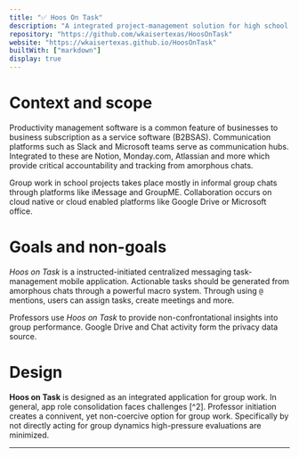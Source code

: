 ```yaml
---
title: "✅ Hoos On Task"
description: "A integrated project-management solution for high school and college projects"
repository: "https://github.com/wkaisertexas/HoosOnTask"
website: "https://wkaisertexas.github.io/HoosOnTask"
builtWith: ["markdown"]
display: true
---
```


# Context and scope

Productivity management software is a common feature of businesses to business subscription as a service software (B2BSAS). Communication platforms such as Slack and Microsoft teams serve as communication hubs. Integrated to these are Notion, Monday.com, Atlassian and more which provide critical accountability and tracking from amorphous chats.

Group work in school projects takes place mostly in informal group chats through platforms like iMessage and GroupME. Collaboration occurs on cloud native or cloud enabled platforms like Google Drive or Microsoft office.

# Goals and non-goals

*Hoos on Task* is a instructed-initiated centralized messaging task-management mobile application. Actionable tasks should be generated from amorphous chats through a powerful macro system. Through using `@` mentions, users can assign tasks, create meetings and more. 

Professors use *Hoos on Task* to provide non-confrontational insights into group performance. Google Drive and Chat activity form the privacy data source.

# Design

**Hoos on Task** is designed as an integrated application for group work. In general, app role consolidation faces challenges [^2]. Professor initiation creates a connivent, yet non-coercive option for group work. Specifically by not directly acting for group dynamics high-pressure evaluations are minimized. 

<!-- # APIs

# Data Storage

# Code / Pseudo Code

# Degree of Constraints

# Alternatives Considered

# Cross-cutting concerns -->

---

[^1]: [WeChat](https://www.wechat.com) is a notable exception where integration has led to considerable efficiencies, but is not a generalizable case.
